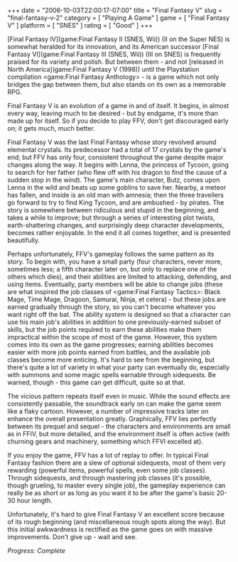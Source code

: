 +++
date = "2006-10-03T22:00:17-07:00"
title = "Final Fantasy V"
slug = "final-fantasy-v-2"
category = [ "Playing A Game" ]
game = [ "Final Fantasy V" ]
platform = [ "SNES" ]
rating = [ "Good" ]
+++

[Final Fantasy IV](game:Final Fantasy II (SNES, Wii)) (II on the Super NES) is somewhat heralded for its innovation, and its American successor [Final Fantasy VI](game:Final Fantasy III (SNES, Wii)) (III on SNES) is frequently praised for its variety and polish. But between them - and not [released in North America](game:Final Fantasy V (1998)) until the Playstation compilation <game:Final Fantasy Anthology> - is a game which not only bridges the gap between them, but also stands on its own as a memorable RPG.

Final Fantasy V is an evolution of a game in and of itself. It begins, in almost every way, leaving much to be desired - but by endgame, it's more than made up for itself. So if you decide to play FFV, don't get discouraged early on; it gets much, much better.

Final Fantasy V was the last Final Fantasy whose story revolved around elemental crystals. Its predecessor had a total of 17 crystals by the game's end; but FFV has only four, consistent throughout the game despite major changes along the way. It begins with Lenna, the princess of Tycoon, going to search for her father (who flew off with his dragon to find the cause of a sudden stop in the wind). The game's main character, Butz, comes upon Lenna in the wild and beats up some goblins to save her. Nearby, a meteor has fallen, and inside is an old man with amnesia; then the three travellers go forward to try to find King Tycoon, and are ambushed - by pirates. The story is somewhere between ridiculous and stupid in the beginning, and takes a while to improve; but through a series of interesting plot twists, earth-shattering changes, and surprisingly deep character developments, becomes rather enjoyable. In the end it all comes together, and is presented beautifully.

Perhaps unfortunately, FFV's gameplay follows the same pattern as its story. To begin with, you have a small party (four characters, never more, sometimes less; a fifth character later on, but only to replace one of the others which dies), and their abilities are limited to attacking, defending, and using items. Eventually, party members will be able to change jobs (these are what inspired the job classes of <game:Final Fantasy Tactics>: Black Mage, Time Mage, Dragoon, Samurai, Ninja, et cetera) - but these jobs are earned gradually through the story, so you can't become whatever you want right off the bat. The ability system is designed so that a character can use his main job's abilities in addition to one previously-earned subset of skills, but the job points required to earn these abilities make them impractical within the scope of most of the game. However, this system comes into its own as the game progresses; earning abilities becomes easier with more job points earned from battles, and the available job classes become more enticing. It's hard to see from the beginning, but there's quite a lot of variety in what your party can eventually do, especially with summons and some magic spells earnable through sidequests. Be warned, though - this game can get difficult, quite so at that.

The vicious pattern repeats itself even in music. While the sound effects are consistently passable, the soundtrack early on can make the game seem like a flaky cartoon. However, a number of impressive tracks later on enhance the overall presentation greatly. Graphically, FFV lies perfectly between its prequel and sequel - the characters and environments are small as in FFIV, but more detailed, and the environment itself is often active (with churning gears and machinery, something which FFVI excelled at).

If you enjoy the game, FFV has a lot of replay to offer. In typical Final Fantasy fashion there are a slew of optional sidequests, most of them very rewarding (powerful items, powerful spells, even some job classes). Through sidequests, and through mastering job classes (it's possible, though grueling, to master every single job), the gameplay experience can really be as short or as long as you want it to be after the game's basic 20-30 hour length.

Unfortunately, it's hard to give Final Fantasy V an excellent score because of its rough beginning (and miscellaneous rough spots along the way). But this initial awkwardness is rectified as the game goes on with massive improvements. Don't give up - wait and see.

<i>Progress: Complete</i>